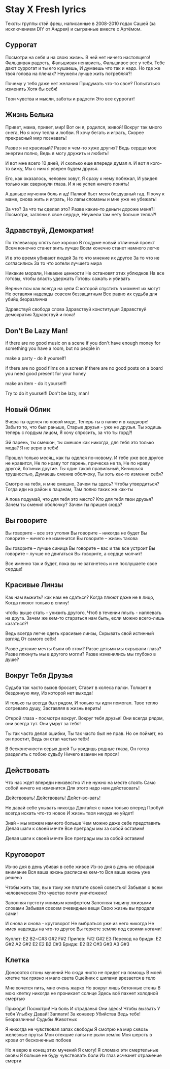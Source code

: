 # Stay X Fresh lyrics

Тексты группы стэй фреш, написанные в 2008-2010 годах Сашей (за исключением DIY от Андрея) и сыгранные вместе с Артёмом.

## Суррогат

Посмотри на себя и на свою жизнь.
В ней нет ничего настоящего!
Фальшивая радость,
Фальшивая ненависть,
Фальшивое все у тебя.
Тебе дают суррогат и ты его кушаешь,
И думаешь что так и надо.
Но где же твоя голова на плечах?
Неужели лучше жить потребляя?!

Почему у тебя даже нет желания
Придумать что-то свое?
Попытаться изменить
Хотя бы себя!

Твои чувства и мысли, заботы и радости
Это все суррогат!

## Жизнь Белька

Привет, мама, привет, мир!
Вот он я, родился, живой!
Вокруг так много снега,
Но я хочу тепла и любви.
Я хочу бегать и играть,
Скорее прекрасный мир познавать!

Разве я не красивый?
Разве я чем-то хуже других?
Ведь сердце мое энергии полно,
Ведь я могу дружить и любить!

И вот мне всего 10 дней,
И сколько еще впереди думал я.
И вот я кого-то вижу,
Мы с ним я уверен будем друзья.

Его, как оказалось, человек зовут,
Я сразу к нему побежал,
И увидел только как сверкнули глаза.
И я не успел ничего понять!

А дальше мучения боль и ад!
Палкой бьет меня бездушный гад.
Я хочу к маме, снова жить и играть,
Но лапы сломаны и мне уже не убежать!

За что? За что ты сделал это?
Разве какие-то деньги дороже меня?!
Посмотри, загляни в свое сердце,
Неужели там нету больше тепла?!

## Здравствуй, Демократия!

По телевизору опять все хорошо
В госдуме новый отличный проект
Всем конечно станет жить лучше
Всем конечно станет намного легче

И в это время убивают людей
За то что мнение их другое
За то что не согласились
За то что хотели лучшего мира

Никакие морали, Никакие ценности
Не остановят этих ублюдков
На все готовы, чтобы власть удержать
Готовы сажать и убивать

Верные псы как всегда на цепи
С которой спустить в момент их могут
Не оставляя надежды совсем беззащитным
Все равно их судьба для убийц безразлична

Здравствуй свобода слова
Здравствуй конституция
Здравствуй демократия
Здравствуй и пока!

## Don't Be Lazy Man!

if there are no good music on a scene
if you don't have enough money for something
you have a room, but no people in

make a party - do it yourself!

if there are no good films on a screen
if there are no good posts on a board
you need good present for your honey

make an item - do it yourself!

Try to do it yourself!
Don't be lazy, man!

## Новый Облик

Вчера ты оделся по новой моде,
Теперь ты в панке и в хардкоре!
Забыто то, что был раньше,
Старые друзья - уже не друзья.
Ты ходишь теперь с гордым лицом,
Я хочу спросить, за что ты горд?!

Эй парень, ты смешон,
ты смешон как никогда,
для тебя это только мода?
Я не верю в тебя!

Прошел только месяц, как ты оделся по-новому.
И тебе уже все другое не нравится,
Не по нраву тот парень, прическа не та,
Не по нраву другой, ботинки другие.
Ты один такой правильный,
Кичишься трушностью,
Думаешь сменив оболчоку,
Ты хоть как-то изменил себя?

Смотрю на тебя, и мне смешно,
Зачем ты здесь? Чтобы утвердиться?
Тогда иди на район к пацанам,
Там полно таких же как-ты

А пока подумай, что для тебя это место?
Kто для тебя твои друзья?
Зачем ты сменил оболочку?
Зачем ты пришел сюда?

## Вы говорите

Вы говорите – все это утопия
Вы говорите – никогда не будет
Вы говорите – ничего не изменится
Вы говорите – жизнь такова

Вы говорите – лучше синица
Вы говорите – вас и так все устроит
Вы говорите – лучше не двигаться
Вы говорите, а сердце молчит!

Все именно так и будет, пока вы не заткнетесь и не послушаете свое сердце!

## Красивые Линзы

Как нам выжить?
как нам не сдаться?
Когда плюют даже не в лицо,
Когда плюют только в спину!

чтобы выше стать - унизить другого,
Чтоб в течении плыть - наплевать на друга.
Зачем же кем-то стараться нам быть,
если можно всего-лишь казаться?!

Ведь всегда легче одеть
красивые линзы,
Скрывать свой истинный взгляд
От самого себя!

Разве детские мечты были об этом?
Разве детьми мы скрывали глаза?
Разве плюнуть мы в другого могли?
Разве изменились мы глубоко в душе?

## Вокруг Тебя Друзья

Судьба так часто вызов бросает,
Ставит в колеса палки.
Толкает в бездонную яму,
Из которой нет выхода!

И только ты всегда был рядом,
И только ты идти помогал.
Твое тепло согревало душу,
Заставляя в жизнь верить!

Открой глаза - посмотри вокруг.
Вокруг тебя друзья!
Они всегда рядом, они всегда тут.
Они умрут за тебя!

Ты так часто делал ошибки,
Ты так часто был не прав.
Но он поймет, но он простит,
Ведь он стал частью тебя!

В бесконечности серых дней
Ты увидишь родные глаза,
Он готов разделить с тобою судьбу
Ничего взамен не прося!

## Действовать

Что нас ждет впереди неизвестно
И не нужно на месте стоять
Само собой ничего не изменится
Для этого надо нам действовать!

Действовать! Действовать! Дейст-во-вать!

Не давай себе унывать никогда
Двигайся с нами только вперед
Пробуй всегда искать что-то новое
И жизнь твоя никуда не уйдет!

Знай - мы можем намного больше
Чем можно даже себе представить
Делая шаги к своей мечте
Все преграды мы за собой оставим!

Делая шаги к своей мечте
Все преграды мы за собой оставим!

## Круговорот

Из-зо дня в день убивая в себе живое
Из-зо дня в день не обращая внимание
Вся ваша жизнь расписана кем-то
Вся ваша жизнь уже решена

Чтобы жить так, вы к тому же
платите своей совестью!
Забывая о всем человеческом
Это чувство почти уничтожено!

Заполняя пустоту мнимым комфортом
Заполняя тишину лживыми словами
Забывая совсем очевидные вещи
Свою жизнь вы продали сами!

И снова и снова - круговорот
Не выбраться уже из него никогда
Не имея надежды на что-то другое
Вы теряете землю под своими ногами!

Куплет: E2 B2~C#3 G#2 F#2
Припев: F#2 G#2 E3
Переход на бридж: E2 G#2 A2 G#2 E2
E2 B2 C#3
Бридж: E2 B2 C#3 G#3 A3 G#3

## Клетка

Доносятся стоны мучений
Но сюда никто не придет на помощь
В моей клетке так грязно и мало света
Ошейник с шипами врезается в тело

Мне хочется пить, мне очень жарко
Но вокруг лишь бетонные стены
В мою клетку никогда не проникает солнце
Здесь всё пахнет холодной смертью

Приходи! Посмотри!
На боль
И страданья
Они здесь! Чтобы вызвать
У тебя
Улыбку
Давай! Заплати!
За конвеер
Убийства
Ведь тебе! Безразличны!
Судьбы
Животных

Я никогда не чувствовал запах свободы
Я смотрю на мир сквозь железные прутья
Мои отекшие лапы не рыли землю
Моя шерсть в крови от бесконечных побоев

Но я верю в конец этих мучений
Я смогу! Я сломаю эти смертельные оковы
Я больше не буду чувствовать боли
Из глаз исчезнет отражение смерти
